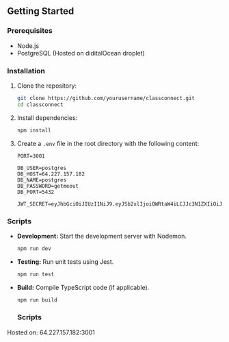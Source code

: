 ## Getting Started

### Prerequisites

- Node.js
- PostgreSQL (Hosted on diditalOcean droplet)

### Installation

1. Clone the repository:

    ```bash
    git clone https://github.com/yourusername/classconnect.git
    cd classconnect
    ```

2. Install dependencies:

    ```bash
    npm install
    ```

3. Create a `.env` file in the root directory with the following content:

    ```plaintext
    PORT=3001

    DB_USER=postgres
    DB_HOST=64.227.157.182
    DB_NAME=postgres
    DB_PASSWORD=getmeout
    DB_PORT=5432

    JWT_SECRET=eyJhbGciOiJIUzI1NiJ9.eyJSb2xlIjoiQWRtaW4iLCJJc3N1ZXIiOiJJc3N1ZXIiLCJVc2VybmFtZSI6IkphdmFJblVzZSIsImV4cCI6MTcdefefsefsrgb
    ```

### Scripts

- **Development:** Start the development server with Nodemon.

    ```bash
    npm run dev
    ```

- **Testing:** Run unit tests using Jest.

    ```bash
    npm run test
    ```

- **Build:** Compile TypeScript code (if applicable).

    ```bash
    npm run build
    ```

  ### Scripts
Hosted on: 64.227.157.182:3001

